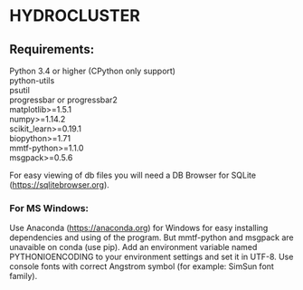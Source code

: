 # HYDROCLUSTER

## Requirements:
Python 3.4 or higher (CPython only support)  
python-utils  
psutil  
progressbar or progressbar2  
matplotlib>=1.5.1  
numpy>=1.14.2  
scikit_learn>=0.19.1  
biopython>=1.71  
mmtf-python>=1.1.0  
msgpack>=0.5.6

For easy viewing of db files you will need a DB Browser for SQLite (<https://sqlitebrowser.org>).

### For MS Windows:
Use Anaconda (<https://anaconda.org>) for Windows for easy installing
dependencies and using of the program.
But mmtf-python and msgpack are unavaible on conda (use pip).
Add an environment variable named PYTHONIOENCODING
to your environment settings and set it in UTF-8.
Use console fonts with correct Angstrom symbol
(for example: SimSun font family).
